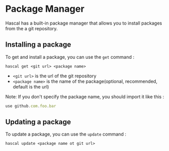 # Package Manager
Hascal has a built-in package manager that allows you to install packages from the a git repository.

## Installing a package
To get and install a package, you can use the `get` command :
```
hascal get <git url> <package name>
```
- `<git url>` is the url of the git repository
- `<package name>` is the name of the package(optional, recommended, default is the url)

Note: If you don't specify the package name, you should import it like this :
```typescript
use github.com.foo.bar
```


## Updating a package
To update a package, you can use the `update` command :
```
hascal update <package name ot git url>
```
